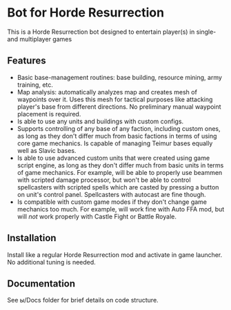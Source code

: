 # Bot for Horde Resurrection

This is a Horde Resurrection bot designed to entertain player(s) in single- and multiplayer games

## Features

- Basic base-management routines: base building, resource mining, army training, etc.
- Map analysis: automatically analyzes map and creates mesh of waypoints over it. Uses this mesh for tactical purposes like attacking player's base from different directions. No preliminary manual waypoint placement is required.
- Is able to use any units and buildings with custom configs.
- Supports controlling of any base of any faction, including custom ones, as long as they don't differ much from basic factions in terms of using core game mechanics. Is capable of managing Teimur bases equally well as Slavic bases.
- Is able to use advanced custom units that were created using game script engine, as long as they don't differ much from basic units in terms of game mechanics. For example, will be able to properly use beammen with scripted damage processor, but won't be able to control spellcasters with scripted spells which are casted by pressing a button on unit's control panel. Spellcasters with autocast are fine though.
- Is compatible with custom game modes if they don't change game mechanics too much. For example, will work fine with Auto FFA mod, but will *not* work properly with Castle Fight or Battle Royale.

## Installation

Install like a regular Horde Resurrection mod and activate in game launcher. No additional tuning is needed.

## Documentation

See ы/Docs folder for brief details on code structure.